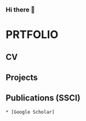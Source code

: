 ### Hi there 👋

# PRTFOLIO
## CV
## Projects
## Publications (SSCI)
    * [Google Scholar]

[Google Scholar]: <[http://daringfireball.net](https://scholar.google.com/citations?user=TAmp1S4AAAAJ&hl=tr&oi=ao)>



<!--
**vncouver/vncouver** is a ✨ _special_ ✨ repository because its `README.md` (this file) appears on your GitHub profile.

Here are some ideas to get you started:

- 🔭 I’m currently working on ...
- 🌱 I’m currently learning ...
- 👯 I’m looking to collaborate on ...
- 🤔 I’m looking for help with ...
- 💬 Ask me about ...
- 📫 How to reach me: ...
- 😄 Pronouns: ...
- ⚡ Fun fact: ...
-->


